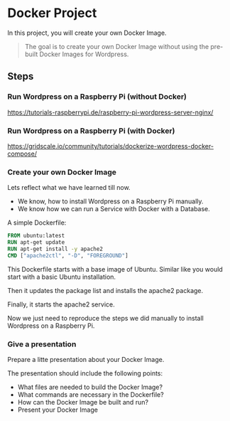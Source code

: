 # Docker Project

In this project, you will create your own Docker Image.

> The goal is to create your own Docker Image without using the pre-built Docker Images for Wordpress.

## Steps

### Run Wordpress on a Raspberry Pi (without Docker)

<https://tutorials-raspberrypi.de/raspberry-pi-wordpress-server-nginx/>

### Run Wordpress on a Raspberry Pi (with Docker)

<https://gridscale.io/community/tutorials/dockerize-wordpress-docker-compose/>

### Create your own Docker Image

Lets reflect what we have learned till now.

- We know, how to install Wordpress on a Raspberry Pi manually.
- We know how we can run a Service with Docker with a Database.

A simple Dockerfile:

```Dockerfile
FROM ubuntu:latest
RUN apt-get update
RUN apt-get install -y apache2
CMD ["apache2ctl", "-D", "FOREGROUND"]
```

This Dockerfile starts with a base image of Ubuntu. Similar like you would start with a basic Ubuntu installation.

Then it updates the package list and installs the apache2 package.

Finally, it starts the apache2 service.

Now we just need to reproduce the steps we did manually to install Wordpress on a Raspberry Pi.

### Give a presentation

Prepare a litte presentation about your Docker Image.

The presentation should include the following points:

- What files are needed to build the Docker Image?
- What commands are necessary in the Dockerfile?
- How can the Docker Image be built and run?
- Present your Docker Image
